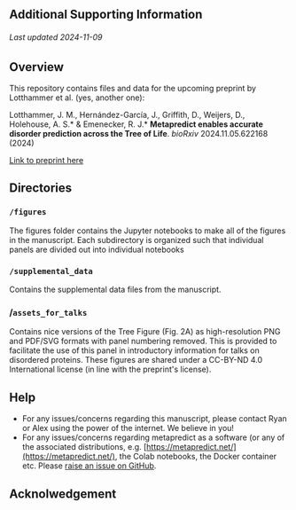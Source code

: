 ## Additional Supporting Information
###### Last updated 2024-11-09

## Overview
This repository contains files and data for the upcoming preprint by Lotthammer et al. (yes, another one):


Lotthammer, J. M., Hernández-García, J., Griffith, D., Weijers, D., Holehouse, A. S.\* & Emenecker, R. J.\* **Metapredict enables accurate disorder prediction across the Tree of Life**. *bioRxiv* 2024.11.05.622168  (2024)
   
[Link to preprint here](https://doi.org/10.1101/2024.11.05.622168)  
 

## Directories
### `/figures`
The figures folder contains the Jupyter notebooks to make all of the figures in the manuscript. Each subdirectory is organized such that individual panels are divided out into individual notebooks

### `/supplemental_data`
Contains the supplemental data files from the manuscript. 


### /`assets_for_talks`
Contains nice versions of the Tree Figure (Fig. 2A) as high-resolution PNG and PDF/SVG formats with panel numbering removed. This is provided to facilitate the use of this panel in introductory information for talks on disordered proteins. These figures are shared under a CC-BY-ND 4.0 International license (in line with the preprint's license).

## Help
* For any issues/concerns regarding this manuscript, please contact Ryan or Alex using the power of the internet. We believe in you! 
* For any issues/concerns regarding metapredict as a software (or any of the associated distributions, e.g. [https://metapredict.net/](https://metapredict.net/), the Colab notebooks, the Docker container etc. Please [raise an issue on GitHub](https://github.com/idptools/metapredict/issues).

## Acknolwedgement 






